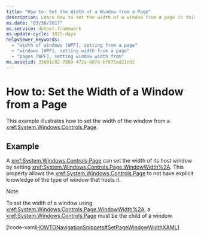 ```yaml
---
title: "How to: Set the Width of a Window from a Page"
description: Learn how to set the width of a window from a page in this article, via the included code example in XAML.
ms.date: "03/30/2017"
ms.service: dotnet-framework
ms.update-cycle: 1825-days
helpviewer_keywords:
  - "width of windows [WPF], setting from a page"
  - "windows [WPF], setting width from a page"
  - "pages [WPF], setting window width from"
ms.assetid: 31601c92-7889-472a-b07e-bf675ad21c92
---
```

# How to: Set the Width of a Window from a Page

This example illustrates how to set the width of the window from a <xref:System.Windows.Controls.Page>.

## Example

A <xref:System.Windows.Controls.Page> can set the width of its host window by setting <xref:System.Windows.Controls.Page.WindowWidth%2A>. This property allows the <xref:System.Windows.Controls.Page> to not have explicit knowledge of the type of window that hosts it.

> [!NOTE]
> To set the width of a window using <xref:System.Windows.Controls.Page.WindowWidth%2A>, a <xref:System.Windows.Controls.Page> must be the child of a window.

[!code-xaml[HOWTONavigationSnippets#SetPageWindowWidthXAML](~/samples/snippets/csharp/VS_Snippets_Wpf/HOWTONavigationSnippets/CSharp/SetWindowWidthPage.xaml#setpagewindowwidthxaml)]
